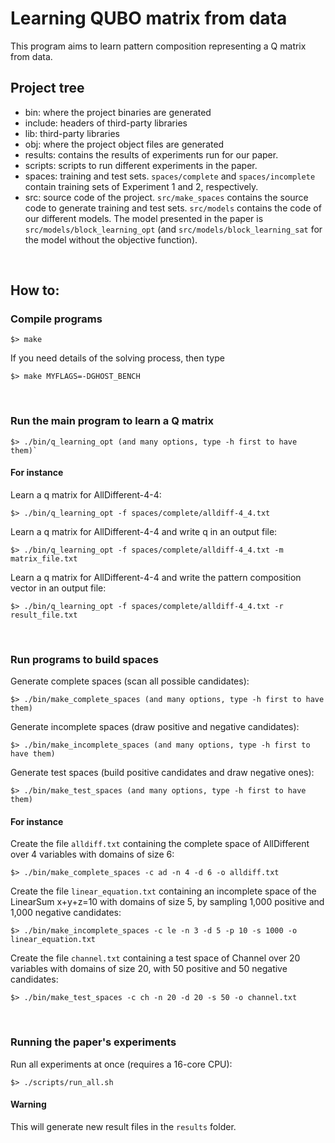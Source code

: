 # Learning QUBO matrix from data

This program aims to learn pattern composition representing a Q matrix from data. 

## Project tree

* bin: where the project binaries are generated
* include: headers of third-party libraries
* lib: third-party libraries
* obj: where the project object files are generated
* results: contains the results of experiments run for our paper.
* scripts: scripts to run different experiments in the paper.
* spaces: training and test sets. `spaces/complete` and `spaces/incomplete` contain training sets of Experiment 1 and 2, respectively.
* src: source code of the project. `src/make_spaces` contains the source code to generate training and test sets. `src/models` contains the code of our different models. The model presented in the paper is `src/models/block_learning_opt` (and `src/models/block_learning_sat` for the model without the objective function).

<br>

## How to:

### Compile programs

```
$> make
```

If you need details of the solving process, then type

```
$> make MYFLAGS=-DGHOST_BENCH
```

<br>

### Run the main program to learn a Q matrix
```
$> ./bin/q_learning_opt (and many options, type -h first to have them)`
```

#### For instance
Learn a q matrix for AllDifferent-4-4:
```
$> ./bin/q_learning_opt -f spaces/complete/alldiff-4_4.txt
```

Learn a q matrix for AllDifferent-4-4 and write q in an output file:
```
$> ./bin/q_learning_opt -f spaces/complete/alldiff-4_4.txt -m matrix_file.txt
```

Learn a q matrix for AllDifferent-4-4 and write the pattern composition vector in an output file:
```
$> ./bin/q_learning_opt -f spaces/complete/alldiff-4_4.txt -r result_file.txt
```

<br>

### Run programs to build spaces
Generate complete spaces (scan all possible candidates):
```
$> ./bin/make_complete_spaces (and many options, type -h first to have them)
```

Generate incomplete spaces (draw positive and negative candidates):
```
$> ./bin/make_incomplete_spaces (and many options, type -h first to have them)
```

Generate test spaces (build positive candidates and draw negative ones):
```
$> ./bin/make_test_spaces (and many options, type -h first to have them)
```

#### For instance
Create the file `alldiff.txt` containing the complete space of AllDifferent over 4 variables with domains of size 6:
```
$> ./bin/make_complete_spaces -c ad -n 4 -d 6 -o alldiff.txt
```

Create the file `linear_equation.txt` containing an incomplete space of the LinearSum x+y+z=10 with domains of size 5, by sampling 1,000 positive and 1,000 negative candidates:
```
$> ./bin/make_incomplete_spaces -c le -n 3 -d 5 -p 10 -s 1000 -o linear_equation.txt
```

Create the file `channel.txt` containing a test space of Channel over 20 variables with domains of size 20, with 50 positive and 50 negative candidates:
```
$> ./bin/make_test_spaces -c ch -n 20 -d 20 -s 50 -o channel.txt
```

<br>

### Running the paper's experiments
Run all experiments at once (requires a 16-core CPU):
```
$> ./scripts/run_all.sh
```

#### Warning
This will generate new result files in the `results` folder.

